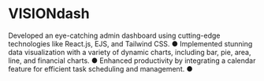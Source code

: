 # VISIONdash
Developed an eye-catching admin dashboard using cutting-edge technologies like React.js, EJS, and Tailwind CSS. ● Implemented stunning data visualization with a variety of dynamic charts, including bar, pie, area, line, and financial charts. ● Enhanced productivity by integrating a calendar feature for efficient task scheduling and management. ●
